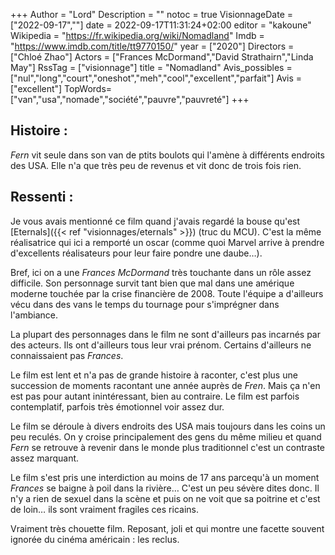 +++
Author = "Lord"
Description = ""
notoc = true
VisionnageDate = ["2022-09-17",""]
date = 2022-09-17T11:31:24+02:00
editor = "kakoune"
Wikipedia = "https://fr.wikipedia.org/wiki/Nomadland"
Imdb = "https://www.imdb.com/title/tt9770150/"
year = ["2020"]
Directors = ["Chloé Zhao"]
Actors = ["Frances McDormand","David Strathairn","Linda May"]
RssTag = ["visionnage"]
title = "Nomadland"
Avis_possibles = ["nul","long","court","oneshot","meh","cool","excellent","parfait"]
Avis = ["excellent"] 
TopWords=["van","usa","nomade","société","pauvre","pauvreté"]
+++
## Histoire : 
*Fern* vit seule dans son van de ptits boulots qui l'amène à différents endroits des USA.
Elle n'a que très peu de revenus et vit donc de trois fois rien.

## Ressenti :
Je vous avais mentionné ce film quand j'avais regardé la bouse qu'est [Eternals]({{< ref "visionnages/eternals" >}}) (truc du MCU).
C'est la même réalisatrice qui ici a remporté un oscar (comme quoi Marvel arrive à prendre d'excellents réalisateurs pour leur faire pondre une daube…).

Bref, ici on a une *Frances McDormand* très touchante dans un rôle assez difficile.
Son personnage survit tant bien que mal dans une amérique moderne touchée par la crise financière de 2008.
Toute l'équipe a d'ailleurs vécu dans des vans le temps du tournage pour s'imprégner dans l'ambiance.

La plupart des personnages dans le film ne sont d'ailleurs pas incarnés par des acteurs.
Ils ont d'ailleurs tous leur vrai prénom.
Certains d'ailleurs ne connaissaient pas *Frances*.

Le film est lent et n'a pas de grande histoire à raconter, c'est plus une succession de moments racontant une année auprès de *Fren*.
Mais ça n'en est pas pour autant inintéressant, bien au contraire.
Le film est parfois contemplatif, parfois très émotionnel voir assez dur.

Le film se déroule à divers endroits des USA mais toujours dans les coins un peu reculés.
On y croise principalement des gens du même milieu et quand *Fern* se retrouve à revenir dans le monde plus traditionnel c'est un contraste assez marquant.

Le film s'est pris une interdiction au moins de 17 ans parcequ'à un moment *Frances* se baigne à poil dans la rivière…
C'est un peu sévère dites donc.
Il n'y a rien de sexuel dans la scène et puis on ne voit que sa poitrine et c'est de loin… ils sont vraiment fragiles ces ricains.

Vraiment très chouette film.
Reposant, joli et qui montre une facette souvent ignorée du cinéma américain : les reclus.
